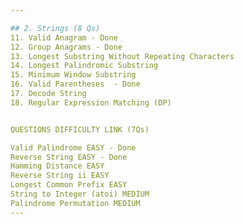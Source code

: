 ```yaml
---

## 2. Strings (8 Qs)
11. Valid Anagram - Done
12. Group Anagrams - Done
13. Longest Substring Without Repeating Characters  
14. Longest Palindromic Substring  
15. Minimum Window Substring  
16. Valid Parentheses  - Done
17. Decode String  
18. Regular Expression Matching (DP) 


QUESTIONS DIFFICULTY LINK (7Qs)

Valid Palindrome EASY - Done
Reverse String EASY - Done
Hamming Distance EASY
Reverse String ii EASY
Longest Common Prefix EASY
String to Integer (atoi) MEDIUM
Palindrome Permutation MEDIUM
---
```

